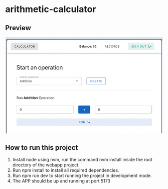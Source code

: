 # arithmetic-calculator

## Preview

![Preview](.github/image.png)

## How to run this project

1.	Install node using nvm, run the command nvm install inside the root directory of the webapp project.
2.	Run npm install to install all required dependencies.
3.	Run npm run dev to start running the project in development mode.
4.	The APP should be up and running at port 5173
